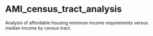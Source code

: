 # AMI_census_tract_analysis
Analysis of affordable housing minimum income requirements versus median income by census tract.
